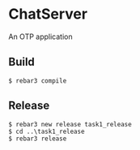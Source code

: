 ChatServer
=====

An OTP application

## Build

    $ rebar3 compile

## Release

	$ rebar3 new release task1_release
	$ cd ..\task1_release
	$ rebar3 release
